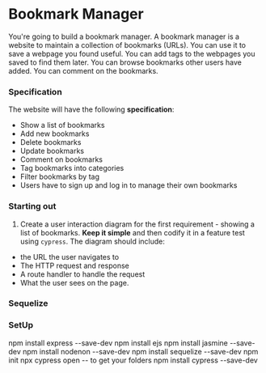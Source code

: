 # Bookmark Manager

You're going to build a bookmark manager.  A bookmark manager is a website to maintain a collection of bookmarks (URLs). You can use it to save a webpage you found useful. You can add tags to the webpages you saved to find them later. You can browse bookmarks other users have added. You can comment on the bookmarks.

### Specification
The website will have the following **specification**:

* Show a list of bookmarks
* Add new bookmarks
* Delete bookmarks
* Update bookmarks
* Comment on bookmarks
* Tag bookmarks into categories
* Filter bookmarks by tag
* Users have to sign up and log in to manage their own bookmarks

### Starting out

1. Create a user interaction diagram for the first requirement - showing a list of bookmarks. **Keep it simple** and then codify it in a feature test using `cypress`. The diagram should include:
  - the URL the user navigates to
  - The HTTP request and response
  - A route handler to handle the request
  - What the user sees on the page.

### Sequelize

### SetUp
npm install express --save-dev
npm install ejs
npm install jasmine --save-dev
npm install nodenon --save-dev
npm install sequelize --save-dev
npm init
npx cypress open -- to get your folders
npm install cypress --save-dev